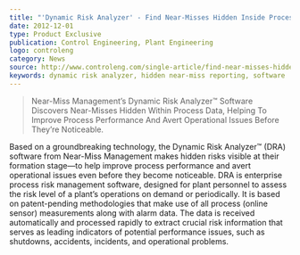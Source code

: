 ```yaml
---
title: "'Dynamic Risk Analyzer' - Find Near-Misses Hidden Inside Process Data"
date: 2012-12-01
type: Product Exclusive
publication: Control Engineering, Plant Engineering
logo: controleng
category: News
source: http://www.controleng.com/single-article/find-near-misses-hidden-inside-process-data/ae8ffb01848c68264a513fcdb27cd427.html
keywords: dynamic risk analyzer, hidden near-miss reporting, software 
---
```

> Near-Miss Management’s Dynamic Risk Analyzer&trade; Software Discovers Near-Misses Hidden Within Process Data, Helping To Improve Process Performance And Avert Operational Issues Before They’re Noticeable.

Based on a groundbreaking technology, the Dynamic Risk Analyzer&trade; (DRA) software from Near-Miss Management makes hidden risks visible at their formation stage—to help improve process performance and avert operational issues even before they become noticeable. DRA is enterprise process risk management software, designed for plant personnel to assess the risk level of a plant’s operations on demand or periodically. It is based on patent-pending methodologies that make use of all process (online sensor) measurements along with alarm data. The data is received automatically and processed rapidly to extract crucial risk information that serves as leading indicators of potential performance issues, such as shutdowns, accidents, incidents, and operational problems.
